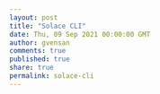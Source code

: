 ```yaml
---
layout: post
title: "Solace CLI"
date: Thu, 09 Sep 2021 00:00:00 GMT
author: gvensan
comments: true
published: true
share: true
permalink: solace-cli
---
```

